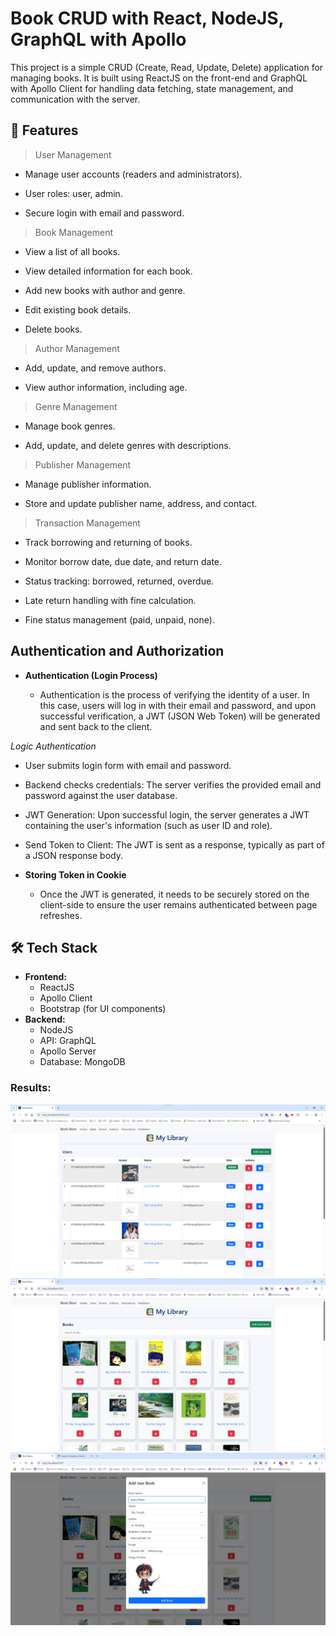 # Book CRUD with React, NodeJS, GraphQL with Apollo

This project is a simple CRUD (Create, Read, Update, Delete) application for managing books. It is built using ReactJS on the front-end and GraphQL with Apollo Client for handling data fetching, state management, and communication with the server.

## 🚀 Features

> User Management

- Manage user accounts (readers and administrators).

- User roles: user, admin.

- Secure login with email and password.

> Book Management

- View a list of all books.

- View detailed information for each book.

- Add new books with author and genre.

- Edit existing book details.

- Delete books.

> Author Management

- Add, update, and remove authors.

- View author information, including age.

> Genre Management

- Manage book genres.

- Add, update, and delete genres with descriptions.

> Publisher Management

- Manage publisher information.

- Store and update publisher name, address, and contact.

> Transaction Management

- Track borrowing and returning of books.

- Monitor borrow date, due date, and return date.

- Status tracking: borrowed, returned, overdue.

- Late return handling with fine calculation.

- Fine status management (paid, unpaid, none).

## Authentication and Authorization

- **Authentication (Login Process)**

  - Authentication is the process of verifying the identity of a user. In this case, users will log in with their email and password, and upon successful verification, a JWT (JSON Web Token) will be generated and sent back to the client.

_Logic Authentication_

- User submits login form with email and password.

- Backend checks credentials: The server verifies the provided email and password against the user database.

- JWT Generation: Upon successful login, the server generates a JWT containing the user's information (such as user ID and role).

- Send Token to Client: The JWT is sent as a response, typically as part of a JSON response body.

- **Storing Token in Cookie**
  - Once the JWT is generated, it needs to be securely stored on the client-side to ensure the user remains authenticated between page refreshes.

## 🛠️ Tech Stack

- **Frontend:**
  - ReactJS
  - Apollo Client
  - Bootstrap (for UI components)
- **Backend:**
  - NodeJS
  - API: GraphQL
  - Apollo Server
  - Database: MongoDB

### Results:

![Project](./client/public/users.png)
![Project](./client/public/books.png)
![Project](./client/public/add-book.png)
